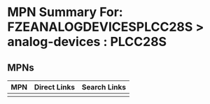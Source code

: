 



# MPN Summary For: FZEANALOGDEVICESPLCC28S > analog-devices : PLCC28S

## MPNs
  

|MPN|Direct Links|Search Links|
| :--- | :--- | :--- |
||||
